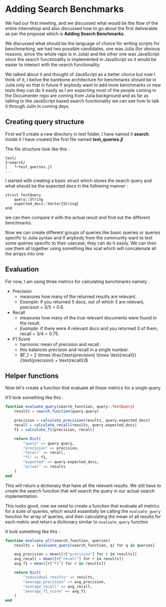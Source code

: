# Adding Search Benchmarks

We had our first meeting, and we discussed what would be the flow of the entire internshiop and also discussed how to go about the first deliverable as per the proposal which is **Adding Search Benchmarks**.  

We discussed what should be the language of choice for writing scripts for benchmarking, we had two possible candidates, one was Julia (for obvious reasons, since the whole repo is in Julia) and the other one was JavaScript since the search functionality is implemented in JavaScript so it would be easier to interact with the search functionality.  

We talked about it and thought of JavaScript as a better choice but now I think of it, I belive the barebone architecture for benchmarks should be in Julia only so that in future if anybody want to add more benchmarks or new tests they can do it easily as I am expecting most of the people coming in the Documenter repo are coming from Julia background and as far as talking to the JavaScript based search functionality we can see how to talk it through Julin in coming days.

## Creating query structure

First we'll create a new directory in test folder, I have named it **search**.
Inside it I have created the first file named **test_queries.jl**

The file structure look like this :

```
test/
├─search/
│   └─test_queries.jl
...
```

I started with creating a basic struct which stores the search query and what should be the expected docs in the following manner :

```
struct TestQuery
    query::String
    expected_docs::Vector{String}
end
```

we can then compare it with the actual result and find out the different benchmarks.

Now we can create different groups of queries like basic queries or queries specific to Julia syntax and if anybody from the community want to test some queries specific to their usecase, they can do it easily. We can then use them all together using something like vcat which will concatenate all the arrays into one
 
## Evaluation 

For now, I am using three metrics for calculating benchmarks namely :

- Precision 
    - measures how many of the returned results are relevant.
    - *Example*: if you returned 5 docs, out of which 3 are relevant, precision = 3/5 = 0.6.
- Recall 
    - measures how many of the true relevant documents were found in the result.
    - *Example*: if there were 4 relevant docs and you returned 3 of them, recall = 3/4 = 0.75.
- F1 Score 
    - harmonic mean of precision and recall.
    - this balances precision and recall in a single number.
    - $F_1 = 2 \times \frac{\text{precision} \times \text{recall}}{\text{precision} + \text{recall}}$


## Helper functions 

Now let's create a function that evaluate all these metrics for a single query

It'll look something like this :
```julia
function evaluate_query(search_function, query::TestQuery)
    results = search_function(query.query)

    precision = calculate_precision(results, query.expected_docs)
    recall = calculate_recall(results, query.expected_docs)
    f1 = calculate_f1(precision, recall)

    return Dict(
        "query" => query.query,
        "precision" => precision,
        "recall" => recall,
        "f1" => f1,
        "expected" => query.expected_docs,
        "actual" => results
    )
end
```

This will return a dictionary that have all the relevant results.
We still have to create the search function that will search the query in our actual search implementation.

This looks good, now we need to create a function that evaluate all metrics for a suite of queries, which would essentially be calling the ```evaluate_query``` function for array of queries, and then calculating the mean of all results for each metric and return a dictionary similar to ```evaluate_query``` function

It look something like this : 
```julia
function evaluate_all(search_function, queries)
    results = [evaluate_query(search_function, q) for q in queries]

    avg_precision = mean([r["precision"] for r in results])
    avg_recall = mean([r["recall"] for r in results])
    avg_f1 = mean([r["f1"] for r in results])

    return Dict(
        "individual_results" => results,
        "average_precision" => avg_precision,
        "average_recall" => avg_recall,
        "average_f1_score" => avg_f1
    )
end
```